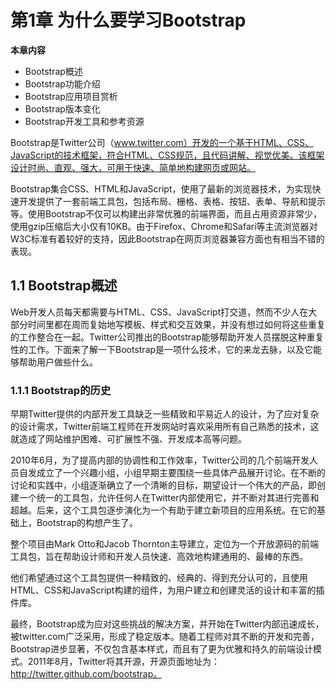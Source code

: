 # 第1章 为什么要学习Bootstrap

**本章内容**

* Bootstrap概述
* Bootstrap功能介绍
* Bootstrap应用项目赏析
* Bootstrap版本变化
* Bootstrap开发工具和参考资源

Bootstrap是Twitter公司（www.twitter.com）开发的一个基于HTML、CSS、JavaScript的技术框架，符合HTML、CSS规范，且代码讲解、视觉优美。该框架设计时尚、直观、强大，可用于快速、简单地构建网页或网站。

Bootstrap集合CSS、HTML和JavaScript，使用了最新的浏览器技术，为实现快速开发提供了一套前端工具包，包括布局、栅格、表格、按钮、表单、导航和提示等。使用Bootstrap不仅可以构建出非常优雅的前端界面，而且占用资源非常少，使用gzip压缩后大小仅有10KB。由于Firefox、Chrome和Safari等主流浏览器对W3C标准有着较好的支持，因此Bootstrap在网页浏览器兼容方面也有相当不错的表现。

## 1.1 Bootstrap概述

Web开发人员每天都需要与HTML、CSS、JavaScript打交道，然而不少人在大部分时间里都在周而复始地写模板、样式和交互效果，并没有想过如何将这些重复的工作整合在一起。Twitter公司推出的Bootstrap能够帮助开发人员摆脱这种重复性的工作。下面来了解一下Bootstrap是一项什么技术，它的来龙去脉，以及它能够帮助用户做些什么。

### 1.1.1 Bootstrap的历史

早期Twitter提供的内部开发工具缺乏一些精致和平易近人的设计，为了应对复杂的设计需求，Twitter前端工程师在开发网站时喜欢采用所有自己熟悉的技术，这就造成了网站维护困难、可扩展性不强、开发成本高等问题。

2010年6月，为了提高内部的协调性和工作效率，Twitter公司的几个前端开发人员自发成立了一个兴趣小组，小组早期主要围绕一些具体产品展开讨论。在不断的讨论和实践中，小组逐渐确立了一个清晰的目标，期望设计一个伟大的产品，即创建一个统一的工具包，允许任何人在Twitter内部使用它，并不断对其进行完善和超越。后来，这个工具包逐步演化为一个有助于建立新项目的应用系统。在它的基础上，Bootstrap的构想产生了。

整个项目由Mark Otto和Jacob Thornton主导建立，定位为一个开放源码的前端工具包，旨在帮助设计师和开发人员快速、高效地构建通用的、最棒的东西。

他们希望通过这个工具包提供一种精致的、经典的、得到充分认可的，且使用HTML、CSS和JavaScript构建的组件，为用户建立和创建灵活的设计和丰富的插件库。

最终，Bootstrap成为应对这些挑战的解决方案，并开始在Twitter内部迅速成长，被twitter.com广泛采用，形成了稳定版本。随着工程师对其不断的开发和完善，Bootstrap进步显著，不仅包含基本样式，而且有了更为优雅和持久的前端设计模式。2011年8月，Twitter将其开源，开源页面地址为：http://twitter.github.com/bootstrap。

